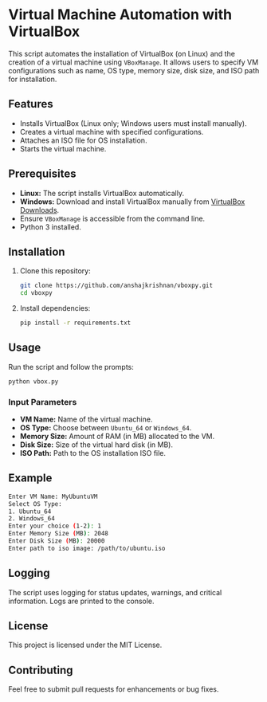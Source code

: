 # Virtual Machine Automation with VirtualBox

This script automates the installation of VirtualBox (on Linux) and the creation of a virtual machine using `VBoxManage`. It allows users to specify VM configurations such as name, OS type, memory size, disk size, and ISO path for installation.

## Features
- Installs VirtualBox (Linux only; Windows users must install manually).
- Creates a virtual machine with specified configurations.
- Attaches an ISO file for OS installation.
- Starts the virtual machine.

## Prerequisites
- **Linux:** The script installs VirtualBox automatically.
- **Windows:** Download and install VirtualBox manually from [VirtualBox Downloads](https://www.virtualbox.org/wiki/Downloads).
- Ensure `VBoxManage` is accessible from the command line.
- Python 3 installed.

## Installation
1. Clone this repository:
   ```bash
   git clone https://github.com/anshajkrishnan/vboxpy.git
   cd vboxpy
   ```
2. Install dependencies:
   ```bash
   pip install -r requirements.txt
   ```

## Usage
Run the script and follow the prompts:

```bash
python vbox.py
```

### Input Parameters
- **VM Name:** Name of the virtual machine.
- **OS Type:** Choose between `Ubuntu_64` or `Windows_64`.
- **Memory Size:** Amount of RAM (in MB) allocated to the VM.
- **Disk Size:** Size of the virtual hard disk (in MB).
- **ISO Path:** Path to the OS installation ISO file.

## Example
```bash
Enter VM Name: MyUbuntuVM
Select OS Type:
1. Ubuntu_64
2. Windows_64
Enter your choice (1-2): 1
Enter Memory Size (MB): 2048
Enter Disk Size (MB): 20000
Enter path to iso image: /path/to/ubuntu.iso
```

## Logging
The script uses logging for status updates, warnings, and critical information. Logs are printed to the console.

## License
This project is licensed under the MIT License.

## Contributing
Feel free to submit pull requests for enhancements or bug fixes.

